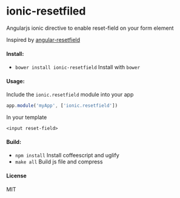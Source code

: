 ionic-resetfiled
================

Angularjs ionic directive to enable reset-field on your form element

Inspired by [angular-resetfield](https://github.com/amageed/angular-resetfield)

#### Install:

* `bower install ionic-resetfield` Install with `bower`

#### Usage:

Include the `ionic.resetfield` module into your app

```JavaScript
app.module('myApp', ['ionic.resetfield'])
```

In your template

```
<input reset-field>
```

#### Build:

* `npm install` Install coffeescript and uglify
* `make all` Build js file and compress

#### License

MIT